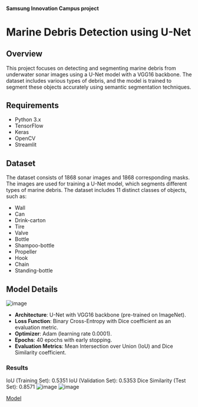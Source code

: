 #### Samsung Innovation Campus project
# Marine Debris Detection using U-Net

## Overview
This project focuses on detecting and segmenting marine debris from underwater sonar images using a U-Net model with a VGG16 backbone. The dataset includes various types of debris, and the model is trained to segment these objects accurately using semantic segmentation techniques.

## Requirements
- Python 3.x
- TensorFlow
- Keras
- OpenCV
- Streamlit

## Dataset
The dataset consists of 1868 sonar images and 1868 corresponding masks. The images are used for training a U-Net model, which segments different types of marine debris. The dataset includes 11 distinct classes of objects, such as:
- Wall
- Can
- Drink-carton
- Tire
- Valve
- Bottle
- Shampoo-bottle
- Propeller
- Hook
- Chain
- Standing-bottle

## Model Details
![image](https://github.com/user-attachments/assets/cfb19a3c-733c-430f-b9b3-33f3964380fb)

- **Architecture**: U-Net with VGG16 backbone (pre-trained on ImageNet).
- **Loss Function**: Binary Cross-Entropy with Dice coefficient as an evaluation metric.
- **Optimizer**: Adam (learning rate 0.0001).
- **Epochs**: 40 epochs with early stopping.
- **Evaluation Metrics**: Mean Intersection over Union (IoU) and Dice Similarity coefficient.

### Results 
IoU (Training Set): 0.5351
IoU (Validation Set): 0.5353
Dice Similarity (Test Set): 0.8571
![image](https://github.com/user-attachments/assets/62f54970-fee3-4318-8054-53b7d2dcd488)
![image](https://github.com/user-attachments/assets/b319bba3-d419-4aa8-a9d6-786d43b5eaf5)

[Model](https://www.kaggle.com/models/dumplinghead/vgg16)



